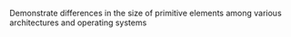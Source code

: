 Demonstrate differences in the size of primitive elements among various architectures and operating systems
